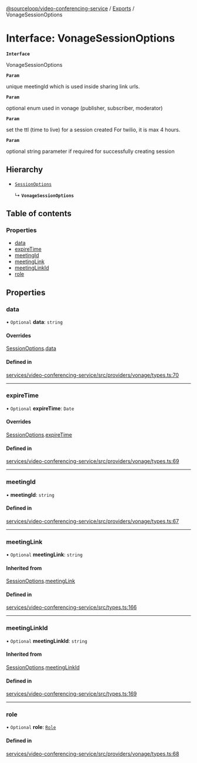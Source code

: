 [@sourceloop/video-conferencing-service](../README.md) / [Exports](../modules.md) / VonageSessionOptions

# Interface: VonageSessionOptions

**`Interface`**

VonageSessionOptions

**`Param`**

unique meetingId which is used inside sharing link urls.

**`Param`**

optional enum used in vonage (publisher, subscriber, moderator)

**`Param`**

set the ttl (time to live) for a session created For twilio, it is max 4 hours.

**`Param`**

optional string parameter if required for successfully creating session

## Hierarchy

- [`SessionOptions`](SessionOptions.md)

  ↳ **`VonageSessionOptions`**

## Table of contents

### Properties

- [data](VonageSessionOptions.md#data)
- [expireTime](VonageSessionOptions.md#expiretime)
- [meetingId](VonageSessionOptions.md#meetingid)
- [meetingLink](VonageSessionOptions.md#meetinglink)
- [meetingLinkId](VonageSessionOptions.md#meetinglinkid)
- [role](VonageSessionOptions.md#role)

## Properties

### data

• `Optional` **data**: `string`

#### Overrides

[SessionOptions](SessionOptions.md).[data](SessionOptions.md#data)

#### Defined in

[services/video-conferencing-service/src/providers/vonage/types.ts:70](https://github.com/sourcefuse/loopback4-microservice-catalog/blob/53060ad88/services/video-conferencing-service/src/providers/vonage/types.ts#L70)

___

### expireTime

• `Optional` **expireTime**: `Date`

#### Overrides

[SessionOptions](SessionOptions.md).[expireTime](SessionOptions.md#expiretime)

#### Defined in

[services/video-conferencing-service/src/providers/vonage/types.ts:69](https://github.com/sourcefuse/loopback4-microservice-catalog/blob/53060ad88/services/video-conferencing-service/src/providers/vonage/types.ts#L69)

___

### meetingId

• **meetingId**: `string`

#### Defined in

[services/video-conferencing-service/src/providers/vonage/types.ts:67](https://github.com/sourcefuse/loopback4-microservice-catalog/blob/53060ad88/services/video-conferencing-service/src/providers/vonage/types.ts#L67)

___

### meetingLink

• `Optional` **meetingLink**: `string`

#### Inherited from

[SessionOptions](SessionOptions.md).[meetingLink](SessionOptions.md#meetinglink)

#### Defined in

[services/video-conferencing-service/src/types.ts:166](https://github.com/sourcefuse/loopback4-microservice-catalog/blob/53060ad88/services/video-conferencing-service/src/types.ts#L166)

___

### meetingLinkId

• `Optional` **meetingLinkId**: `string`

#### Inherited from

[SessionOptions](SessionOptions.md).[meetingLinkId](SessionOptions.md#meetinglinkid)

#### Defined in

[services/video-conferencing-service/src/types.ts:169](https://github.com/sourcefuse/loopback4-microservice-catalog/blob/53060ad88/services/video-conferencing-service/src/types.ts#L169)

___

### role

• `Optional` **role**: [`Role`](../enums/VonageEnums.Role.md)

#### Defined in

[services/video-conferencing-service/src/providers/vonage/types.ts:68](https://github.com/sourcefuse/loopback4-microservice-catalog/blob/53060ad88/services/video-conferencing-service/src/providers/vonage/types.ts#L68)
